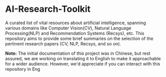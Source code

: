 # AI-Research-Toolkit

A curated list of vital resources about artificial intelligence, spanning various domains like Computer Vision(CV), Natural Language Processing(NLP) and Recommendation Systems (Recsys), etc. This repository aims to provide some brief summaries on the selection of the pertinent research papers (CV, NLP, Recsys, and so on).

**Note:** The initial documentation of this project was in Chinese, but rest assured, we are working on translating it to English to make it approachable for a wider audience. However, we'd appreciate if you can interact with this repository in Eng